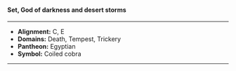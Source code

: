 #### Set, God of darkness and desert storms
___

- **Alignment:** C, E
- **Domains:** Death, Tempest, Trickery
- **Pantheon:** Egyptian
- **Symbol:** Coiled cobra
___
